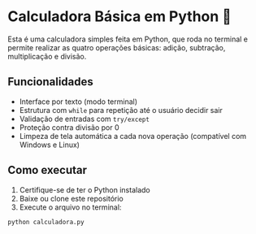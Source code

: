 # Calculadora Básica em Python 🧮

Esta é uma calculadora simples feita em Python, que roda no terminal e permite realizar as quatro operações básicas: adição, subtração, multiplicação e divisão.

## Funcionalidades

- Interface por texto (modo terminal)
- Estrutura com `while` para repetição até o usuário decidir sair
- Validação de entradas com `try/except`
- Proteção contra divisão por 0
- Limpeza de tela automática a cada nova operação (compatível com Windows e Linux)

## Como executar

1. Certifique-se de ter o Python instalado
2. Baixe ou clone este repositório
3. Execute o arquivo no terminal:

```bash
python calculadora.py

